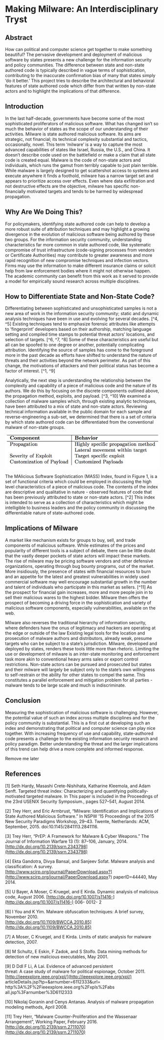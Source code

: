 # Making Milware: An Interdisciplinary Tryst

## Abstract

How can political and computer science get together to make something beautiful? The pervasive development and deployment of malicious software by states presents a new challenge for the information security and policy communities. The difference between state and non-state authored code is typically described in vague terms of sophistication, contributing to the inaccurate confirmation bias of many that states simply ‘do it better.’ This project tries to describe the architectural and behavioral features of state authored code which differ from that written by non-state actors and to highlight the implications of that difference.

## Introduction

In the last half-decade, governments have become some of the most sophisticated proliferators of malicious software. What has changed isn’t so much the behavior of states as the scope of our understanding of their activities. Milware is state authored malicious software. Its aims are strategic, not financial; its technical complexity substantial and tactics, occasionally, novel. This term ‘milware’ is a way to capture the most advanced capabilities of states like Israel, Russia, the U.S., and China. It doesn’t describe code used on the battlefield or make a claim that all state code is created equal. Malware is the code of non-state actors and individuals, which runs the gamut from terribly capable to just plain terrible. While malware is largely designed to get scattershot access to systems and execute anywhere it finds a foothold, milware has a narrow target set and appears to prioritize access over effects. Even where data exfiltration and not destructive effects are the objective, milware has specific non-financially motivated targets and tends to be harmed by widespread propagation.

## Why Are We Doing This?

For policymakers, identifying state authored code can help to develop a more robust suite of attribution techniques and may highlight a growing divergence in the evolution of malicious software being authored by these two groups. For the information security community, understanding characteristics far more common in state authored code, like systematic compromise of trust infrastructure \(code-signing processes from vendors or Certificate Authorities\) may contribute to greater awareness and more rapid recognition of new compromise techniques and infection vectors. Firms may use the information to make different insurance claims or solicit help from law enforcement bodies where it might not otherwise happen. The academic community can benefit from this work as it served to provide a model for empirically sound research across multiple disciplines.

## How to Differentiate State and Non-State Code?

Differentiating between sophisticated and unsophisticated samples is not a new area of work in the information security community; static and dynamic analysis techniques have been in use and evolving for several decades. [^4, ^5] Existing techniques tend to emphasize forensic attributes like attempts to ’fingerprint’ developers based on their authorship, matching language setting and compiled time stamps to potential threat actors’ locations, and selection of targets. [^6, ^7, ^8] Some of these characteristics are useful but all can be spoofed to one degree or another, potentially complicating attribution. Identifying the source of samples has come to the foreground more in the past decade as efforts have shifted to understand the nature of threats and their activities beyond the network perimeter. As part of this change, the motivations of attackers and their political status has become a factor of interest. [^1, ^9]

Analytically, the next step is understanding the relationship between the complexity and capability of a piece of malicious code and the nature of its authors. We do this by focusing on the discrete components outlined above, the propagation method, exploits, and payload. [^3, ^10] We examined a collection of malware samples which, through existing analytic techniques, have been attributed to a mix of state and non-state actors. Reviewing technical information available in the public domain for each sample and reverse-engineering a sub-set, we determined that there is a set of criteria by which state authored code can be differentiated from the conventional malware of non-state groups.

![](/bring/imgs/08_differenting_features.png)

The MAlicious Software Sophistication \(MASS\) Index, found in Figure 1, is a set of functional criteria which could be employed in discussing the high level characteristics of a piece of malicious code. The contents of the index are descriptive and qualitative in nature - observed features of code that has been previously attributed to state or non-state actors. [^2] This index is intended to serve as a collection of characteristics which might be intelligible to business leaders and the policy community in discussing the differentiable nature of state-authored code.

## Implications of Milware

A market like mechanism exists for groups to buy, sell, and trade components of malicious software. While estimates of the prices and popularity of different tools is a subject of debate, there can be little doubt that the vastly deeper pockets of state actors will impact these markets. The rise of milware may be pricing software vendors and other defensive organizations, operating through bug bounty programs, out of the market. More insidiously, the presence of states with financial resources to burn and an appetite for the latest and greatest vulnerabilities in widely used commercial software may well encourage substantial growth in the number and talent of individuals who participate in this market as sellers. [^11] As the prospect for financial gain increases, more and more people join in to sell their malicious wares to the highest bidder. Milware then offers the prospect of becoming a driving force in the sophistication and variety of malicious software components, especially vulnerabilities, available on the web.

Milware also reverses the traditional hierarchy of information security, where defenders have the onus of legitimacy and hackers are operating at the edge or outside of the law Existing legal tools for the location and prosecution of malware authors and distributors, already weak, presume targets who can be subject to a state’s jurisdiction. Milware, developed and deployed by states, renders these tools little more than rhetoric. Limiting the use or development of milware is an inter-state monitoring and enforcement task more akin to conventional heavy arms sales or export control restrictions. Non-state actors can be pursued and prosecuted but states and their milware will largely be subject only to the state’s own willingness to self-restrain or the ability for other states to compel the same. This constitutes a parallel enforcement and mitigation problem for all parties - malware tends to be large scale and much is indiscriminate.

## Conclusion

Measuring the sophistication of malicious software is challenging. However, the potential value of such an index across multiple disciplines and for the policy community is substantial. This is a first cut at developing such an index and demonstrating that political and computer science can play nice together. With increasing frequency of use and capability, state-authored code presents a challenge to the existing information security research and policy paradigm. Better understanding the threat and the larger implications of this trend can help drive a more complete and informed response.

Remove me later

## References

\[1\] Seth Hardy, Masashi Crete-Nishihata, Katharine Kleemola, and Adam Senft. Targeted threat index: Characterizing and quantifying politically-motivated targeted malware. In This paper is included in the Proceedings of the 23rd USENIX Security Symposium., pages 527–541, August 2014.

\[2\] Trey Herr, and Eric Armbrust, “Milware: Identification and Implications of State Authored Malicious Software.” In NSPW ’15 Proceedings of the 2015 New Security Paradigms Workshop, 29–43. Twente, Netherlands: ACM, September, 2015. doi:10.1145/2841113.2841116.

\[3\] Trey Herr, “PrEP: A Framework for Malware & Cyber Weapons.” The Journal of Information Warfare 13 \(1\): 87–106, January, 2014. [http://dx.doi.org/10.2139/ssrn.2343798](http://dx.doi.org/10.2139/ssrn.2343798)

\[4\] Ekta Gandotra, Divya Bansal, and Sanjeev Sofat. Malware analysis and classification: A survey. [http://www.scirp.org/journal/PaperDownload.aspx?](http://www.scirp.org/journal/PaperDownload.aspx?) paperID=44440, May 2014.

\[5\] U Bayer, A Moser, C Kruegel, and E Kirda. Dynamic analysis of malicious code, August 2006. [http://dx.doi.org/10.1007/s11416-](http://dx.doi.org/10.1007/s11416-) 006- 0012- 2

\[6\] I You and K Yim. Malware obfuscation techniques: A brief survey, November 2010.   
[http://dx.doi.org/10.1109/BWCCA.2010.85](http://dx.doi.org/10.1109/BWCCA.2010.85)

\[7\] A Moser, C Kruegel, and E Kirda. Limits of static analysis for malware detection, 2007.

\[8\] M Schultz, E Eskin, F Zadok, and S Stolfo. Data mining methods for detection of new malicious executables, May 2001.

\[9\] D Ddl F Li, A Lai. Evidence of advanced persistent  
threat: A case study of malware for political espionage, October 2011. [http://ieeexplore.ieee.org/xpl/](http://ieeexplore.ieee.org/xpl/) articleDetails.jsp?tp=&arnumber=6112333&url= http%3A%2F%2Fieeexplore.ieee.org%2Fxpls%2Fabs all.jsp%3Farnumber%3D6112333

\[10\] Nikolaj Goranin and Cenys Antanas. Analysis of malware propagation modeling methods, April 2008.

\[11\] Trey Herr, “Malware Counter-Proliferation and the Wassenaar Arrangement”, Working Paper, February 2016.  [http://dx.doi.org/10.2139/ssrn.2711070](http://dx.doi.org/10.2139/ssrn.2711070)

